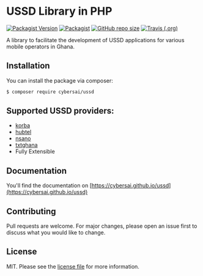 # USSD Library in PHP

[![Packagist Version](https://img.shields.io/packagist/v/cybersai/ussd?style=for-the-badge)](https://packagist.org/packages/cybersai/ussd)
[![Packagist](https://img.shields.io/packagist/dt/cybersai/ussd?style=for-the-badge)](https://packagist.org/packages/cybersai/ussd)
[![GitHub repo size](https://img.shields.io/github/repo-size/cybersai/ussd?style=for-the-badge)](https://github.com/CyberSai/ussd)
[![Travis (.org)](https://img.shields.io/travis/cybersai/ussd?style=for-the-badge)](https://travis-ci.org/cybersai/ussd)

A library to facilitate the development of USSD applications for various mobile operators in Ghana.

## Installation

You can install the package via composer:

```bash
$ composer require cybersai/ussd
```

## Supported USSD providers:
*  [korba](http://korbaweb.com)
*  [hubtel](https://developers.hubtel.com/docs/getting-started-with-ussd)
*  [nsano](https://www.nsano.com)
*  [txtghana](https://www.txtghana.com)
*  Fully Extensible

## Documentation

You'll find the documentation on [https://cybersai.github.io/ussd](https://cybersai.github.io/ussd)

## Contributing

Pull requests are welcome. For major changes, please open an issue first to discuss what you would like to change.

## License

MIT. Please see the [license file](LICENSE) for more information.